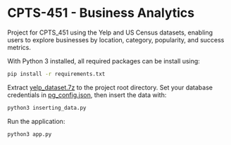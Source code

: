 # CPTS-451 - Business Analytics
Project for CPTS_451 using the Yelp and US Census datasets, enabling users to explore businesses by location, category, popularity, and success metrics.

With Python 3 installed, all required packages can be install using:
```bash
pip install -r requirements.txt
```
Extract [yelp_dataset.7z](./yelp_dataset.7z) to the project root directory. Set your database credentials in [pg_config.json](./pg_config.json), then insert the data with:
```bash
python3 inserting_data.py
```
Run the application:
```bash
python3 app.py
```
